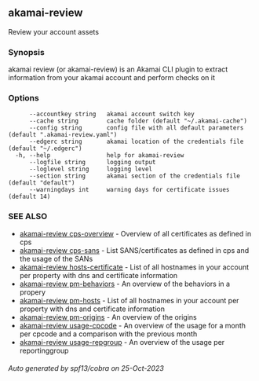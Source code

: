 ## akamai-review

Review your account assets

### Synopsis

akamai review (or akamai-review) is an Akamai CLI plugin to extract information from
your akamai account and perform checks on it

### Options

```
      --accountkey string   akamai account switch key
      --cache string        cache folder (default "~/.akamai-cache")
      --config string       config file with all default parameters (default ".akamai-review.yaml")
      --edgerc string       akamai location of the credentials file (default "~/.edgerc")
  -h, --help                help for akamai-review
      --logfile string      logging output
      --loglevel string     logging level
      --section string      akamai section of the credentials file (default "default")
      --warningdays int     warning days for certificate issues (default 14)
```

### SEE ALSO

* [akamai-review cps-overview](akamai-review_cps-overview.md)	 - Overview of all certificates as defined in cps
* [akamai-review cps-sans](akamai-review_cps-sans.md)	 - List SANS/certificates as defined in cps and the usage of the SANs
* [akamai-review hosts-certificate](akamai-review_hosts-certificate.md)	 - List of all hostnames in your account per property with dns and certificate information
* [akamai-review pm-behaviors](akamai-review_pm-behaviors.md)	 - An overview of the behaviors in a propery
* [akamai-review pm-hosts](akamai-review_pm-hosts.md)	 - List of all hostnames in your account per property with dns and certificate information
* [akamai-review pm-origins](akamai-review_pm-origins.md)	 - An overview of the origins
* [akamai-review usage-cpcode](akamai-review_usage-cpcode.md)	 - An overview of the usage for a month per cpcode and a comparison with the previous month
* [akamai-review usage-repgroup](akamai-review_usage-repgroup.md)	 - An overview of the usage per reportinggroup

###### Auto generated by spf13/cobra on 25-Oct-2023
